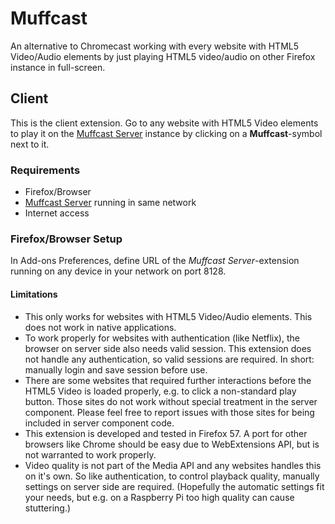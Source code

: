 # Muffcast
An alternative to Chromecast working with every website with HTML5 Video/Audio elements by just playing HTML5 video/audio on other Firefox instance in full-screen.

## Client
This is the client extension. Go to any website with HTML5 Video elements to play it on the [Muffcast Server](https://github.com/Lurkars/Muffcast-Server) instance by clicking on a **Muffcast**-symbol next to it.

### Requirements
- Firefox/Browser
- [Muffcast Server](https://github.com/Lurkars/Muffcast-Server) running in same network
- Internet access

### Firefox/Browser Setup
In Add-ons Preferences, define URL of the *Muffcast Server*-extension running on any device in your network on port 8128.

#### Limitations
- This only works for websites with HTML5 Video/Audio elements. This does not work in native applications.
- To work properly for websites with authentication (like Netflix), the browser on server side also needs valid session. This extension does not handle any authentication, so valid sessions are required. In short: manually login and save session before use.
- There are some websites that required further interactions before the HTML5 Video is loaded properly, e.g. to click a non-standard play button. Those sites do not work without special treatment in the server component. Please feel free to report issues with those sites for being included in server component code.
- This extension is developed and tested in Firefox 57. A port for other browsers like Chrome should be easy due to WebExtensions API, but is not warranted to work properly.
- Video quality is not part of the Media API and any websites handles this on it's own. So like authentication, to control playback quality, manually settings on server side are required. (Hopefully the automatic settings fit your needs, but e.g. on a Raspberry Pi too high quality can cause stuttering.)
